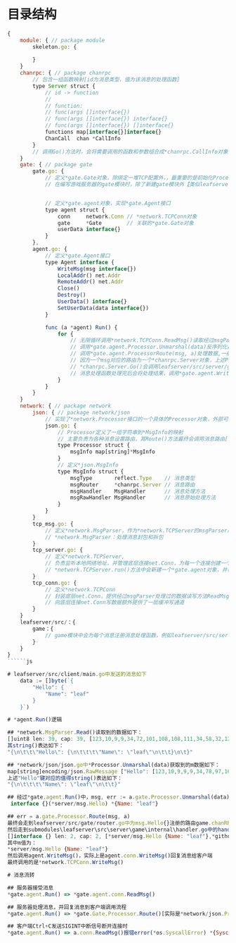 # 目录结构
``````js
{
    module: { // package module
        skeleton.go: {
            
        }
    }
    chanrpc: { // package chanrpc
        // 包含一组函数映射[id为消息类型，值为该消息的处理函数]
        type Server struct {
            // id -> function
            //
            // function:
            // func(args []interface{})
            // func(args []interface{}) interface{}
            // func(args []interface{}) []interface{}
            functions map[interface{}]interface{}
            ChanCall  chan *CallInfo
        }
        // 调用Go()方法时，会将需要调用的函数和参数组合成*chanrpc.CallInfo对象，发送到*chanrpc.Server.ChanCall缓冲通道中，再由*module.Skeleton.Run()方法负责通*chanrpc.Server.ChanCall缓冲通道中接受数据处理，最终会调用*chanrpc.Server.Exec()来处理这个*chanrpc.CallInfo对象
    }
    gate: { // package gate
        gate.go: {
            // 定义*gate.Gate对象，除绑定一堆TCP配置外，，最重要的是初始化Processor和AgentChanRPC
            // 在编写游戏服务器的gate模块时，除了新建gate模块外【类似leafserver/src/server/gate/external.go】，还需要为每种消息设置处理消息的路由【类似leafserver/src/server/gate/route.go】


            // 定义*gate.agent对象，实现*gate.Agent接口
            type agent struct {
                conn     network.Conn // *network.TCPConn对象
                gate     *Gate        // 关联的*gate.Gate对象
                userData interface{}
            }
        },
        agent.go: {
            // 定义*gate.Agent接口
            type Agent interface {
                WriteMsg(msg interface{})
                LocalAddr() net.Addr
                RemoteAddr() net.Addr
                Close()
                Destroy()
                UserData() interface{}
                SetUserData(data interface{})
            }

            func (a *agent) Run() {
                for {
                    // 无限循环调用*network.TCPConn.ReadMsg()读取经过msgParser解析后的数据
                    // 调用*gate.agent.Processor.Unmarshal(data)反序列化数据
                    // 调用*gate.agent.ProcessorRoute(msg, a)处理数据,一般会将消息的路由设置为game.ChanRPC, game.ChanRPC一般在game模块中定义，实际上是一个chanrpc.NewServer()对象
                    // 因为一个msg对应的路由为一个*chanrpc.Server对象，上述ProcessorRoute()方法会调用*chanrpc.Server.Go()
                    // *chanrpc.Server.Go()会调用leafserver/src/server/game/internal/handler.go中为消息注册的处理函数handleHello()中
                    // 消息处理函数处理完后会将处理结果，调用*gate.agent.WriteMsg()写入，最终是调用*network.TCPConn.WriteMsg()写入结果
                }
            }
        }
    }
    network: { // package network
        json: { // package network/json
            // 实现了*network.Processor接口的一个具体的Processor对象，外部可以通过var Processor = json.NewProcessor()获得
            json.go: {
                // Processor定义了一组字符串到*MsgInfo的映射
                // 主要负责为各种消息设置路由，其Route()方法最终会调用消息路由[通常是一个*chanrpc.Server对象]的Go方法执行消息处理逻辑
                type Processor struct {
                    msgInfo map[string]*MsgInfo
                }
                // 定义*json.MsgInfo
                type MsgInfo struct {
                    msgType       reflect.Type    // 消息类型
                    msgRouter     *chanrpc.Server // 消息路由
                    msgHandler    MsgHandler      // 消息处理方法
                    msgRawHandler MsgHandler      // 消息原始处理方法
                }
            }
        }
        tcp_msg.go: {
            // 定义*network.MsgParser，作为*network.TCPServer的msgParser属性
            // *network.MsgParser：处理消息封包和拆包
        }
        tcp_server.go: {
            // 定义*network.TCPServer,
            // 负责监听本地网络地址，并管理底层连接net.Conn，为每一个连接创建一个agent，并在go协程中运行agent.Run()
            // *network.TCPServer.run()方法中会新建一个*gate.agent对象，并在go协程中调用*gate.agent.Run()
        }
        tcp_conn.go: {
            // 定义*network.TCPConn
            // 封装底层net.Conn，提供经过msgParser处理过的数据读写方法ReadMsg()，WriteMsg()
            // 向底层连接net.Conn写数据额外提供了一层缓冲写通道
        }
    }
    leafserver/src/：{
        game：{
            // game模块中会为每个消息注册消息处理函数，例如leafserver/src/server/game/internal/handler.go中所示
        }
    }
}
``````js

# leafserver/src/client/main.go中发送的消息如下
	data := []byte(`{
		"Hello": {
			"Name": "leaf"
		}
	}`)

# *agent.Run()逻辑

## *network.MsgParser.Read()读取到的数据如下：
[]uint8 len: 39, cap: 39, [123,10,9,9,34,72,101,108,108,111,34,58,32,123,10,9,9,9,34,78,97,109,101,34,58,32,34,108,101,97,102,34,10,9,9,125,10,9,125]
其string()表达如下：
"{\n\t\t\"Hello\": {\n\t\t\t\"Name\": \"leaf\"\n\t\t}\n\t}"

## *network/json/json.go中*Processor.Unmarshal(data)获取到的m数据如下：
map[string]encoding/json.RawMessage ["Hello": [123,10,9,9,9,34,78,97,109,101,34,58,32,34,108,101,97,102,34,10,9,9,125], ]
上述"Hello"键对应的值得string()表达如下：
"{\n\t\t\t\"Name\": \"leaf\"\n\t\t}"

## 经过*gate.agent.Run()中，msg, err := a.gate.Processor.Unmarshal(data)后，msg值为：
 interface {}(*server/msg.Hello) *{Name: "leaf"}

## err = a.gate.Processor.Route(msg, a)
最终会走到leafserver/src/gate/router.go中为msg.Hello{}注册的路由game.chanRPC中
然后走到submodules\leafserver\src\server\game\internal\handler.go中的handleHello()方法中，其中args参数为：
[]interface {} len: 2, cap: 2, [*server/msg.Hello {Name: "leaf"},*github.com/name5566/leaf/gate.agent {conn: github.com/name5566/leaf/network.Conn(*github.com/name5566/leaf/network.TCPConn) ..., gate: *(*"github.com/name5566/leaf/gate.Gate")(0xc0000d41b0), userData: interface {} nil}]
其中m值为：
*server/msg.Hello {Name: "leaf"}
然后调用agent.WriteMsg()，实际上是agent.conn.WriteMsg()回复消息给客户端
最终调用的是*network.TCPConn.WriteMsg()

# 消息流转

## 服务器接受消息
*gate.agent.Run() => *gate.agent.conn.ReadMsg()

## 服务器处理消息，并回复消息到客户端调用流程
*gate.agent.Run() => *gate.Gate.Processor.Route()[实际是*network/json.Processor.Route()] => game.ChanRPC => *server/game/internal.handleHello() => *gate.agent.WriteMsg()[*gate.agent没有定义WriteMsg()，继承自*network.TCPConn.WriteMsg()] => *network.TCPConn.WriteMsg() => *network.MsgParser.Write() => *network.TCPConn.Write() => *network.TCPConn.doWrite() => 写入*network.TCPConn.writeChan

## 客户端Ctrl+C发送SIGINT中断信号断开连接时
*gate.agent.Run() => a.conn.ReadMsg()报错error(*os.SyscallError) *{Syscall: "wsarecv", Err: error(syscall.Errno) WSAECONNRESET (10054)}终止*gate.agent.Run() => *network.TCPServer.run()的go协程中 => 执行cleanup操作